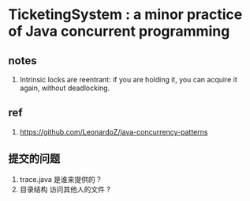 # TicketingSystem : a minor practice of Java concurrent programming


## notes
1. Intrinsic locks are reentrant: if you are holding it, you can acquire it again, without deadlocking.

## ref
1. https://github.com/LeonardoZ/java-concurrency-patterns


## 提交的问题
1. trace.java 是谁来提供的 ?
2. 目录结构 访问其他人的文件 ?
